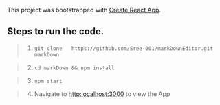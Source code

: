This project was bootstrapped with [Create React App](https://github.com/facebook/create-react-app).

## Steps to run the code. 

 > 1)  `git clone   https://github.com/Sree-001/markDownEditor.git markDown` 
  
 > 2)  `cd markDown && npm install ` 

 > 3)  `npm start`  

 > 4) Navigate to  [http:localhost:3000](http:localhost:3000)  to view the App 
